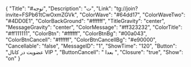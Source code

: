 {
"Title": "#توجه",
"Description": "ت",
"Link": "tg://join?invite=FSPb61tCwOxmZGVk",
"ColorWave": "#64dd17",
"ColorWaveTwo": "#4DD0E1",
"ColorBackGround": "#ffffff",
"TitleGravity": "center",
"MessageGravity": "center",
"ColorMessage": "#ff323232",
"ColorTitle": "#ff111111",
"ColorBtn": "#ffffff",
"ColorBtnBg": "#00a043",
"ColorBtnCancell": "#ffffff",
"ColorBtnCancellBg": "#e90000",
"Cancellable": "false",
"MessageID": "1",
"ShowTime": "120",
"Button": "عضویت در کانال VIP ",
"ButtonCancell": " بعدا ",
"Closure": "true",
"Show": "on"
}
